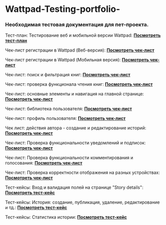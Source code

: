 # Wattpad-Testing-portfolio-
### Необходимая тестовая документация для пет-проекта.
Тест-план: Тестирование веб и мобильной версии Wattpad: 
**[Посмотреть тест-план](Test_Plan.md)**

Чек-лист регистрации в Wattpad (Веб-версия): 
**[Посмотреть чек-лист](Check-list1.md)**

Чек-лист регистрации в Wattpad (Мобильная версия): 
**[Посмотреть чек-лист](Check-list2.md)**

Чек-лист: поиск и фильтрация книг: 
**[Посмотреть чек-лист](Check-list3.md)**

Чек-лист: проверка функционала чтения книг: 
**[Посмотреть чек-лист](Check-list4.md)**

Чек-лист: основные элементы и навигация на главной странице: 
**[Посмотреть чек-лист](Check-list5.md)**

Чек-лист: библиотека пользователя: 
**[Посмотреть чек-лист](Check-list6.md)**

Чек-лист: профиль пользователя: 
**[Посмотреть чек-лист](Check-list7.md)**

Чек лист: действия автора - создание и редактирование историй: 
**[Посмотреть чек-лист](Check-list8.md)**

Чек-лист: Проверка функциональности уведомлений и подписок:
**[Посмотреть чек-лист](Check-list10.md)**

Чек-лист: Проверка функциональности комментирования и голосования:
**[Посмотреть чек-лист](Check-list9.md)**

Чек-лист: Проверка корректности отображения на разных устройствах:
**[Посмотреть чек-лист](Check-list11.md)**

Тест-кейсы: Вход и валидация полей на странице "Story details":
**[Посмотреть тест-кейс](Test_suit1.md)**

Тест-кейсы: История: создание, публикация, удаление, редактирование и тд.:
**[Посмотреть тест-кейс](Test_suit2.md)**

Тест-кейсы: Статистика истории: 
**[Посмотреть тест-кейс](Test_suit3.md)**
